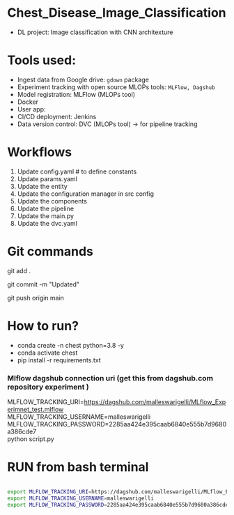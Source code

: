 

# Chest_Disease_Image_Classification
- DL project: Image classification with CNN architexture

# Tools used:
- Ingest data from Google drive: `gdown` package
- Experiment tracking with open source MLOPs tools: `MLFlow, Dagshub` 
- Model registration: MLFlow (MLOPs tool)
- Docker
- User app: 
- CI/CD deployment: Jenkins
- Data version control: DVC (MLOPs tool) -> for pipeline tracking

# Workflows
1. Update config.yaml # to define constants
2. Update params.yaml
3. Update the entity
4. Update the configuration manager in src config
5. Update the components
6. Update the pipeline
7. Update the main.py
8. Update the dvc.yaml


# Git commands
git add .

git commit -m "Updated"

git push origin main

# How to run?
- conda create -n chest python=3.8 -y
- conda activate chest
- pip install -r requirements.txt


### Mlflow dagshub connection uri (get this from dagshub.com repository experiment )
MLFLOW_TRACKING_URI=https://dagshub.com/malleswarigelli/MLflow_Experimnet_test.mlflow \
MLFLOW_TRACKING_USERNAME=malleswarigelli \
MLFLOW_TRACKING_PASSWORD=2285aa424e395caab6840e555b7d9680a386cde7 \
python script.py

# RUN from bash terminal

```bash

export MLFLOW_TRACKING_URI=https://dagshub.com/malleswarigelli/MLflow_Experimnet_test.mlflow
export MLFLOW_TRACKING_USERNAME=malleswarigelli
export MLFLOW_TRACKING_PASSWORD=2285aa424e395caab6840e555b7d9680a386cde7

```